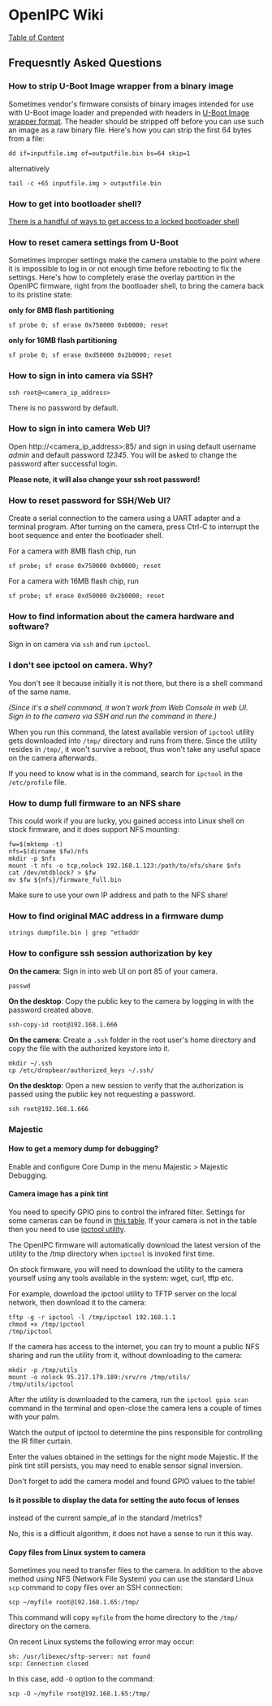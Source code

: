 # OpenIPC Wiki
[Table of Content](../index.md)

Frequesntly Asked Questions
---------------------------

### How to strip U-Boot Image wrapper from a binary image

Sometimes vendor's firmware consists of binary images intended
for use with U-Boot image loader and prepended with headers in
[U-Boot Image wrapper format](https://formats.kaitai.io/uimage/).
The header should be stripped off before you can use such an image
as a raw binary file. Here's how you can strip the first 64 bytes
from a file:
```
dd if=inputfile.img of=outputfile.bin bs=64 skip=1
```
alternatively
```
tail -c +65 inputfile.img > outputfile.bin
```

### How to get into bootloader shell?

[There is a handful of ways to get access to a locked bootloader shell](help-uboot.md#bypassing-password-protected-bootloader)

### How to reset camera settings from U-Boot

Sometimes improper settings make the camera unstable to the point where it is
impossible to log in or not enough time before rebooting to fix the settings.
Here's how to completely erase the overlay partition in the OpenIPC firmware,
right from the bootloader shell, to bring the camera back to its pristine state:

__only for 8MB flash partitioning__
```
sf probe 0; sf erase 0x750000 0xb0000; reset
```
__only for 16MB flash partitioning__
```
sf probe 0; sf erase 0xd50000 0x2b0000; reset
```

### How to sign in into camera via SSH?

`ssh root@<camera_ip_address>`

There is no password by default.

### How to sign in into camera Web UI?

Open http://<camera_ip_address>:85/ and sign in using default username _admin_
and default password _12345_. You will be asked to change the password after
successful login.

__Please note, it will also change your ssh root password!__

### How to reset password for SSH/Web UI?

Create a serial connection to the camera using a UART adapter and a terminal
program. After turning on the camera, press Ctrl-C to interrupt the boot
sequence and enter the bootloader shell.

For a camera with 8MB flash chip, run
```
sf probe; sf erase 0x750000 0xb0000; reset
```
For a camera with 16MB flash chip, run
```
sf probe; sf erase 0xd50000 0x2b0000; reset
```

### How to find information about the camera hardware and software?

Sign in on camera via `ssh` and run `ipctool`.

### I don't see ipctool on camera. Why?

You don't see it because initially it is not there, but there is a shell
command of the same name.

_(Since it's a shell command, it won't work from Web Console in web UI.
Sign in to the camera via SSH and run the command in there.)_

When you run this command, the latest available version of `ipctool` utility
gets downloaded into `/tmp/` directory and runs from there. Since the utility
resides in `/tmp/`, it won't survive a reboot, thus won't take any useful space
on the camera afterwards.

If you need to know what is in the command, search for `ipctool` in the
`/etc/profile` file.

### How to dump full firmware to an NFS share

This could work if you are lucky, you gained access into Linux shell on stock
firmware, and it does support NFS mounting:
```
fw=$(mktemp -t)
nfs=$(dirname $fw)/nfs
mkdir -p $nfs
mount -t nfs -o tcp,nolock 192.168.1.123:/path/to/nfs/share $nfs
cat /dev/mtdblock? > $fw
mv $fw ${nfs}/firmware_full.bin
```
Make sure to use your own IP address and path to the NFS share!

### How to find original MAC address in a firmware dump

```
strings dumpfile.bin | grep ^ethaddr
```

### How to configure ssh session authorization by key

__On the camera__: Sign in into web UI on port 85 of your camera.
```
passwd
```

__On the desktop__: Copy the public key to the camera by logging in with the
password created above.
```
ssh-copy-id root@192.168.1.666
```

__On the camera__: Create a `.ssh` folder in the root user's home directory
and copy the file with the authorized keystore into it.
```
mkdir ~/.ssh
cp /etc/dropbear/authorized_keys ~/.ssh/
```

__On the desktop__: Open a new session to verify that the authorization is
passed using the public key not requesting a password.
```
ssh root@192.168.1.666
```


### Majestic

#### How to get a memory dump for debugging?

Enable and configure Core Dump in the menu Majestic > Majestic Debugging.

#### Camera image has a pink tint

You need to specify GPIO pins to control the infrared filter.
Settings for some cameras can be found in [this table][1].
If your camera is not in the table then you need to use [ipctool utility][2].

The OpenIPC firmware will automatically download the latest version of the
utility to the /tmp directory when `ipctool` is invoked first time.

On stock firmware, you will need to download the utility to the camera yourself
using any tools available in the system: wget, curl, tftp etc.

For example, download the ipctool utility to TFTP server on the local network,
then download it to the camera:
```
tftp -g -r ipctool -l /tmp/ipctool 192.168.1.1
chmod +x /tmp/ipctool
/tmp/ipctool

```

If the camera has access to the internet, you can try to mount a public NFS
sharing and run the utility from it, without downloading to the camera:
```
mkdir -p /tmp/utils
mount -o nolock 95.217.179.189:/srv/ro /tmp/utils/
/tmp/utils/ipctool
```

After the utility is downloaded to the camera, run the `ipctool gpio scan`
command in the terminal and open-close the camera lens a couple of times with
your palm.

Watch the output of ipctool to determine the pins responsible for controlling
the IR filter curtain.

Enter the values obtained in the settings for the night mode Majestic. If the
pink tint still persists, you may need to enable sensor signal inversion.

Don't forget to add the camera model and found GPIO values to the table!

#### Is it possible to display the data for setting the auto focus of lenses
instead of the current sample_af in the standard /metrics?

No, this is a difficult algorithm, it does not have a sense to run it this way.

#### Copy files from Linux system to camera

Sometimes you need to transfer files to the camera. In addition to the above
method using NFS (Network File System) you can use the standard Linux `scp`
command to copy files over an SSH connection:
```
scp ~/myfile root@192.168.1.65:/tmp/
```
This command will copy `myfile` from the home directory to the `/tmp/`
directory on the camera.

On recent Linux systems the following error may occur:
```
sh: /usr/libexec/sftp-server: not found
scp: Connection closed
```
In this case, add `-O` option to the command:
```
scp -O ~/myfile root@192.168.1.65:/tmp/
```


[1]: https://openipc.org/wiki/en/gpio-settings.html
[2]: https://github.com/OpenIPC/ipctool/releases/download/latest/ipctool
